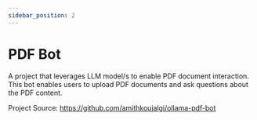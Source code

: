 ```yaml
---
sidebar_position: 2
---
```


# PDF Bot

A project that leverages LLM model/s to enable PDF document interaction. This bot enables users to upload PDF documents
and ask questions about the PDF content.

Project Source: https://github.com/amithkoujalgi/ollama-pdf-bot